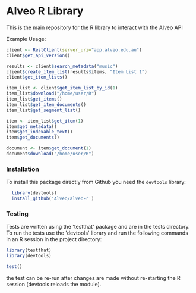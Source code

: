 Alveo R Library
=======

This is the main repository for the R library to interact with the Alveo API


Example Usage:

```R
client <- RestClient(server_uri="app.alveo.edu.au")
client$get_api_version()

results <- client$search_metadata("music")
client$create_item_list(results$items, "Item List 1")
client$get_item_lists()

item_list <- client$get_item_list_by_id(1)
item_list$download("/home/user/R")
item_list$get_items()
item_list$get_item_documents()
item_list$get_segment_list()

item <- item_list$get_item(1)
item$get_metadata()
item$get_indexable_text()
item$get_documents()

document <- item$get_document(1)
document$download("/home/user/R")
```

### Installation

To install this package directly from Github you need the `devtools` library:

```R
  library(devtools)
  install_github('Alveo/alveo-r')
```

### Testing

Tests are written using the 'testthat' package and are in the tests directory.  To run the tests use the 'devtools' library and run the following commands in an R session in the project directory:

```R
library(testthat)
library(devtools)

test()
```

the test can be re-run after changes are made without re-starting the R session (devtools reloads the module).  

